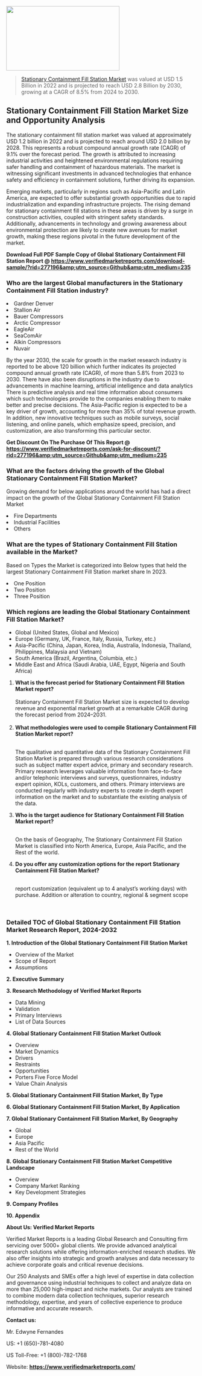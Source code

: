 <img src="https://ffe5etoiles.com/wp-content/uploads/2024/12/MST1-300x171.png" alt="" width="300" height="171" class="alignnone size-medium wp-image-20088" /><blockquote><p><p><a href="https://www.verifiedmarketreports.com/download-sample/?rid=277196&utm_source=Github&utm_medium=235" target="_blank">Stationary Containment Fill Station Market</a> was valued at USD 1.5 Billion in 2022 and is projected to reach USD 2.8 Billion by 2030, growing at a CAGR of 8.5% from 2024 to 2030.</p></blockquote><p><h2>Stationary Containment Fill Station Market Size and Opportunity Analysis</h2><p>The stationary containment fill station market was valued at approximately USD 1.2 billion in 2022 and is projected to reach around USD 2.0 billion by 2028. This represents a robust compound annual growth rate (CAGR) of 9.1% over the forecast period. The growth is attributed to increasing industrial activities and heightened environmental regulations requiring safer handling and containment of hazardous materials. The market is witnessing significant investments in advanced technologies that enhance safety and efficiency in containment solutions, further driving its expansion.</p><p>Emerging markets, particularly in regions such as Asia-Pacific and Latin America, are expected to offer substantial growth opportunities due to rapid industrialization and expanding infrastructure projects. The rising demand for stationary containment fill stations in these areas is driven by a surge in construction activities, coupled with stringent safety standards. Additionally, advancements in technology and growing awareness about environmental protection are likely to create new avenues for market growth, making these regions pivotal in the future development of the market.</p></p><p class=""><strong>Download Full PDF Sample Copy of Global Stationary Containment Fill Station Report @ <a href="https://www.verifiedmarketreports.com/download-sample/?rid=277196&amp;utm_source=Github&amp;utm_medium=235" target="_blank">https://www.verifiedmarketreports.com/download-sample/?rid=277196&amp;utm_source=Github&amp;utm_medium=235</a></strong></p><h3 id="" class="">Who are the largest Global manufacturers in the Stationary Containment Fill Station industry?</h3><p><li>Gardner Denver</li><li> Stallion Air</li><li> Bauer Compressors</li><li> Arctic Compressor</li><li> EagleAir</li><li> SeaComAir</li><li> Alkin Compressors</li><li> Nuvair</li></p><div class=""><div class="" dir="" data-message-author-role="" data-message-id="" data-message-model-slug=""><div class=""><div class=""><div class=""><div class="" dir="" data-message-author-role="" data-message-id="" data-message-model-slug=""><div class=""><div class=""><p>By the year 2030, the scale for growth in the market research industry is reported to be above 120 billion which further indicates its projected compound annual growth rate (CAGR), of more than 5.8% from 2023 to 2030. There have also been disruptions in the industry due to advancements in machine learning, artificial intelligence and data analytics There is predictive analysis and real time information about consumers which such technologies provide to the companies enabling them to make better and precise decisions. The Asia-Pacific region is expected to be a key driver of growth, accounting for more than 35% of total revenue growth. In addition, new innovative techniques such as mobile surveys, social listening, and online panels, which emphasize speed, precision, and customization, are also transforming this particular sector.</p><p><strong>Get Discount On The Purchase Of This Report @&nbsp; <a href="https://www.verifiedmarketreports.com/ask-for-discount/?rid=277196&amp;utm_source=Github&amp;utm_medium=235" target="_blank">https://www.verifiedmarketreports.com/ask-for-discount/?rid=277196&amp;utm_source=Github&amp;utm_medium=235</a></strong></p></div></div></div></div></div></div></div></div><h3 id="" class="">What are the factors driving the growth of the Global Stationary Containment Fill Station Market?</h3><p id="" class="">Growing demand for below applications around the world has had a direct impact on the growth of the Global Stationary Containment Fill Station Market</p><p id="" class=""><li>Fire Departments</li><li> Industrial Facilities</li><li> Others</li></p><h3 id="" class="">What are the types of Stationary Containment Fill Station available in the Market?</h3><p id="" class="">Based on Types the Market is categorized into Below types that held the largest Stationary Containment Fill Station market share In 2023.</p><p id="" class=""><li>One Position</li><li> Two Position</li><li> Three Position</li></p><h3 id="" class="">Which regions are leading the Global Stationary Containment Fill Station Market?</h3><ul><li>Global (United States, Global and Mexico)</li><li>Europe (Germany, UK, France, Italy, Russia, Turkey, etc.)</li><li>Asia-Pacific (China, Japan, Korea, India, Australia, Indonesia, Thailand, Philippines, Malaysia and Vietnam)</li><li>South America (Brazil, Argentina, Columbia, etc.)</li><li>Middle East and Africa (Saudi Arabia, UAE, Egypt, Nigeria and South Africa)</li></ul><p><ol><li><strong>What is the forecast period for Stationary Containment Fill Station Market report?<br /></strong><br /><span data-sheets-root="1" data-sheets-value="{&quot;1&quot;:2,&quot;2&quot;:&quot;XXXX size is expected to develop revenue and exponential market growth at a remarkable CAGR during the forecast period from 2024&ndash;2030.&quot;}" data-sheets-userformat="{&quot;2&quot;:12674,&quot;4&quot;:{&quot;1&quot;:2,&quot;2&quot;:16776960},&quot;10&quot;:2,&quot;11&quot;:0,&quot;15&quot;:&quot;Arial&quot;,&quot;16&quot;:12}">Stationary Containment Fill Station Market size is expected to develop revenue and exponential market growth at a remarkable CAGR during the forecast period from 2024&ndash;2031.</span><br /><br /></li><li><strong>What methodologies were used to compile Stationary Containment Fill Station Market report?<br /><br /></strong><p>The qualitative and quantitative data of the&nbsp;Stationary Containment Fill Station Market is prepared through various research considerations such as subject matter expert advice, primary and secondary research. Primary research leverages valuable information from face-to-face and/or telephonic interviews and surveys, questionnaires, industry expert opinion, KOLs, customers, and others. Primary interviews are conducted regularly with industry experts to create in-depth expert information on the market and to substantiate the existing analysis of the data.&nbsp;</p></li><li><strong>Who is the target audience for Stationary Containment Fill Station Market report?<br /><br /></strong><p>On the basis of Geography, The&nbsp;Stationary Containment Fill Station Market is classified into North America, Europe, Asia Pacific, and the Rest of the world.</p></li><li><strong>Do you offer any customization options for the report Stationary Containment Fill Station Market?<br /><br /></strong><p>report customization (equivalent up to 4 analyst&rsquo;s working days) with purchase. Addition or alteration to country, regional &amp; segment scope</p><p>&nbsp;</p></li></ol></p><h3 id="" class="">Detailed TOC of Global Stationary Containment Fill Station Market Research Report, 2024-2032</h3><p id="" class=""><strong>1. Introduction of the Global Stationary Containment Fill Station Market</strong></p><ul><li>Overview of the Market</li><li>Scope of Report</li><li>Assumptions</li></ul><p id="" class=""><strong>2. Executive Summary</strong></p><p id="" class=""><strong>3. Research Methodology of&nbsp;Verified Market Reports</strong></p><ul><li>Data Mining</li><li>Validation</li><li>Primary Interviews</li><li>List of Data Sources</li></ul><p id="" class=""><strong>4. Global Stationary Containment Fill Station Market Outlook</strong></p><ul><li>Overview</li><li>Market Dynamics</li><li>Drivers</li><li>Restraints</li><li>Opportunities</li><li>Porters Five Force Model</li><li>Value Chain Analysis</li></ul><p id="" class=""><strong>5. Global Stationary Containment Fill Station Market, By&nbsp;Type</strong></p><p id="" class=""><strong>6. Global Stationary Containment Fill Station Market, By Application</strong></p><p id="" class=""><strong>7. Global Stationary Containment Fill Station Market, By Geography</strong></p><ul><li>Global</li><li>Europe</li><li>Asia Pacific</li><li>Rest of the World</li></ul><p id="" class=""><strong>8. Global Stationary Containment Fill Station Market Competitive Landscape</strong></p><ul><li>Overview</li><li>Company Market Ranking</li><li>Key Development Strategies</li></ul><p id="" class=""><strong>9. Company Profiles</strong></p><p id="" class=""><strong>10. Appendix</strong></p><p id="" class=""><strong>About Us: Verified Market Reports</strong></p><p id="" class="">Verified Market Reports is a leading Global Research and Consulting firm servicing over 5000+ global clients. We provide advanced analytical research solutions while offering information-enriched research studies. We also offer insights into strategic and growth analyses and data necessary to achieve corporate goals and critical revenue decisions.</p><p id="" class="">Our 250 Analysts and SMEs offer a high level of expertise in data collection and governance using industrial techniques to collect and analyze data on more than 25,000 high-impact and niche markets. Our analysts are trained to combine modern data collection techniques, superior research methodology, expertise, and years of collective experience to produce informative and accurate research.</p><p id="" class=""><strong>Contact us:</strong></p><p id="" class="">Mr. Edwyne Fernandes</p><p id="" class="">US: +1 (650)-781-4080</p><p id="" class="">US Toll-Free: +1 (800)-782-1768</p><p id="" class="">Website: <a target="" data-test-app-aware-link=""><strong>https://www.verifiedmarketreports.com/</strong></a></p>

